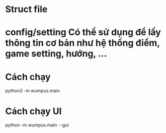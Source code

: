 # Struct file
# config/setting Có thể sử dụng để lấy thông tin cơ bản như hệ thống điểm, game setting, hướng, ...


# Cách chạy
python3 -m wumpus.main

# Cách chạy UI
python -m wumpus.main --gui